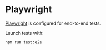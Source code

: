 # Playwright

[Playwright](https://playwright.dev/) is configured for end-to-end tests.

Launch tests with:

```bash
npm run test:e2e
```
